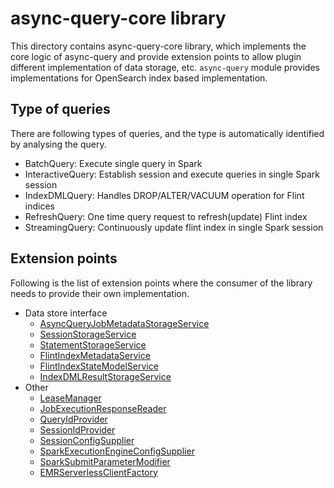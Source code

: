 # async-query-core library

This directory contains async-query-core library, which implements the core logic of async-query and provide extension points to allow plugin different implementation of data storage, etc.
`async-query` module provides implementations for OpenSearch index based implementation.

## Type of queries
There are following types of queries, and the type is automatically identified by analysing the query. 
- BatchQuery: Execute single query in Spark
- InteractiveQuery: Establish session and execute queries in single Spark session
- IndexDMLQuery: Handles DROP/ALTER/VACUUM operation for Flint indices
- RefreshQuery: One time query request to refresh(update) Flint index
- StreamingQuery: Continuously update flint index in single Spark session

## Extension points
Following is the list of extension points where the consumer of the library needs to provide their own implementation.

- Data store interface
  - [AsyncQueryJobMetadataStorageService](src/main/java/org/opensearch/sql/spark/asyncquery/AsyncQueryJobMetadataStorageService.java)
  - [SessionStorageService](java/org/opensearch/sql/spark/execution/statestore/SessionStorageService.java)
  - [StatementStorageService](src/main/java/org/opensearch/sql/spark/execution/statestore/StatementStorageService.java)
  - [FlintIndexMetadataService](src/main/java/org/opensearch/sql/spark/flint/FlintIndexMetadataService.java)
  - [FlintIndexStateModelService](src/main/java/org/opensearch/sql/spark/flint/FlintIndexStateModelService.java)
  - [IndexDMLResultStorageService](src/main/java/org/opensearch/sql/spark/flint/IndexDMLResultStorageService.java)
- Other
  - [LeaseManager](src/main/java/org/opensearch/sql/spark/leasemanager/LeaseManager.java)
  - [JobExecutionResponseReader](src/main/java/org/opensearch/sql/spark/response/JobExecutionResponseReader.java)
  - [QueryIdProvider](src/main/java/org/opensearch/sql/spark/dispatcher/QueryIdProvider.java)
  - [SessionIdProvider](src/main/java/org/opensearch/sql/spark/execution/session/SessionIdProvider.java)
  - [SessionConfigSupplier](src/main/java/org/opensearch/sql/spark/execution/session/SessionConfigSupplier.java)
  - [SparkExecutionEngineConfigSupplier](src/main/java/org/opensearch/sql/spark/config/SparkExecutionEngineConfigSupplier.java)
  - [SparkSubmitParameterModifier](src/main/java/org/opensearch/sql/spark/config/SparkSubmitParameterModifier.java)
  - [EMRServerlessClientFactory](src/main/java/org/opensearch/sql/spark/client/EMRServerlessClientFactory.java)
